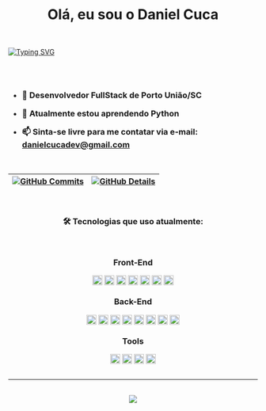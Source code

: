 <h1 align="center">Olá, eu sou o Daniel Cuca </h1>
<br/>

[![Typing SVG](https://readme-typing-svg.herokuapp.com?font=Fira+Code&pause=1000&color=08D5E1&center=true&vCenter=true&width=1000&lines=Desenvolvedor+FullStack)](https://git.io/typing-svg)

##
<br/>

<div align="center">

<div align="center">

</div>

<div align="left">
  
<p>
  
<h3>
  
- 🌱 Desenvolvedor FullStack de Porto União/SC
  
- 🔭 Atualmente estou aprendendo Python

- 📫 Sinta-se livre para me contatar via e-mail: danielcucadev@gmail.com <br>
</h3>
</p>

</div>
<br>

 | [![GitHub Commits](http://github-profile-summary-cards.vercel.app/api/cards/productive-time?username=danielcuca&theme=dracula&utcOffset=-3)](https://github.com/vn7n24fzkq/github-profile-summary-cards) | [![GitHub Details](http://github-profile-summary-cards.vercel.app/api/cards/profile-details?username=danielcuca&theme=dracula)](https://github.com/vn7n24fzkq/github-profile-summary-cards) |  
 | ----------- | ----------- |
<br>

### 🛠️ Tecnologias que uso atualmente:

<br>

<div align="center">
  <h3 align="center">Front-End</h3>
    <img align="center" alt="typescript" height="20" src="https://img.shields.io/badge/-TypeScript-302C2B?style=flat&logo=typescript" />
    <img align="center" alt="javascript" height="20" src="https://img.shields.io/badge/-JavaScript-302C2B?style=flat&logo=javascript" />
    <img align="center" alt="react" height="20" src="https://img.shields.io/badge/-React-302C2B?style=flat&logo=react" />
    <img align="center" alt="redux" height="20" src="https://img.shields.io/badge/-Redux-302C2B?style=flat&logo=redux" />
    <img align="center" alt="html5" height="20" src="https://img.shields.io/badge/-HTML5-302C2B?style=flat&logo=html5" />
    <img align="center" alt="jest" height="20" src="https://img.shields.io/badge/-Jest-302C2B?style=flat&logo=jest" />
    <img align="center" alt="rtl" height="20" src="https://img.shields.io/badge/-React%20Testing%20Library-302C2B?style=flat&logo=rtl" />
  <h3 align="center">Back-End</h3>
    <img align="center" alt="python" height="20" src="https://img.shields.io/badge/-Python-302C2B?style=flat&logo=python" />
    <img align="center" alt="nodejs" height="20" src="https://img.shields.io/badge/-Node.JS-302C2B?style=flat&logo=node.js" />
    <img align="center" alt="sequelize" height="20" src="https://img.shields.io/badge/-Sequelize-302C2B?style=flat&logo=sequelize" />
    <img align="center" alt="express" height="20" src="https://img.shields.io/badge/-Express-302C2B?style=flat&logo=express" />
    <img align="center" alt="docker" height="20" src="https://img.shields.io/badge/-Docker-302C2B?style=flat&logo=docker" />
    <img align="center" alt="mysql" height="20" src="https://img.shields.io/badge/-MySQL-302C2B?style=flat&logo=mysql" />
    <img align="center" alt="chai" height="20" src="https://img.shields.io/badge/-Chai-302C2B?style=flat&logo=chai" />
    <img align="center" alt="mocha" height="20" src="https://img.shields.io/badge/-Mocha-302C2B?style=flat&logo=mocha" />
  <h3 align="center">Tools</h3>
    <img align="center" alt="eslint" height="20" src="https://img.shields.io/badge/-ESLint-302C2B?style=flat&logo=eslint" />
    <img align="center" alt="linux" height="20" src="https://img.shields.io/badge/-Linux-302C2B?style=flat&logo=linux" />
    <img align="center" alt="git" height="20" src="https://img.shields.io/badge/-Git-302C2B?style=flat&logo=git" />
    <img align="center" alt="github" height="20" src="https://img.shields.io/badge/-GitHub-302C2B?style=flat&logo=github" />
    
</div>

<br>

<hr>

<div align="center">
  
<br> ![](https://komarev.com/ghpvc/?username=danielcuca)

</div>

</div>
